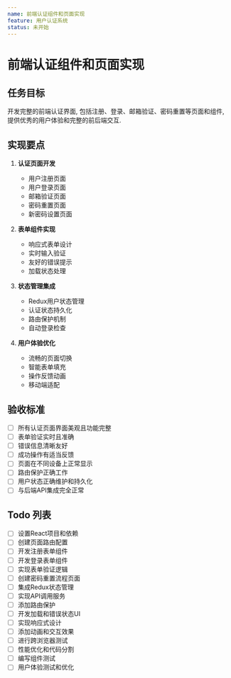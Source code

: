 ```yaml
---
name: 前端认证组件和页面实现
feature: 用户认证系统
status: 未开始
---
```


# 前端认证组件和页面实现

## 任务目标

开发完整的前端认证界面, 包括注册、登录、邮箱验证、密码重置等页面和组件, 提供优秀的用户体验和完整的前后端交互.

## 实现要点

1. **认证页面开发**
   - 用户注册页面
   - 用户登录页面
   - 邮箱验证页面
   - 密码重置页面
   - 新密码设置页面

2. **表单组件实现**
   - 响应式表单设计
   - 实时输入验证
   - 友好的错误提示
   - 加载状态处理

3. **状态管理集成**
   - Redux用户状态管理
   - 认证状态持久化
   - 路由保护机制
   - 自动登录检查

4. **用户体验优化**
   - 流畅的页面切换
   - 智能表单填充
   - 操作反馈动画
   - 移动端适配

## 验收标准

- [ ] 所有认证页面界面美观且功能完整
- [ ] 表单验证实时且准确
- [ ] 错误信息清晰友好
- [ ] 成功操作有适当反馈
- [ ] 页面在不同设备上正常显示
- [ ] 路由保护正确工作
- [ ] 用户状态正确维护和持久化
- [ ] 与后端API集成完全正常

## Todo 列表

- [ ] 设置React项目和依赖
- [ ] 创建页面路由配置
- [ ] 开发注册表单组件
- [ ] 开发登录表单组件
- [ ] 实现表单验证逻辑
- [ ] 创建密码重置流程页面
- [ ] 集成Redux状态管理
- [ ] 实现API调用服务
- [ ] 添加路由保护
- [ ] 开发加载和错误状态UI
- [ ] 实现响应式设计
- [ ] 添加动画和交互效果
- [ ] 进行跨浏览器测试
- [ ] 性能优化和代码分割
- [ ] 编写组件测试
- [ ] 用户体验测试和优化
